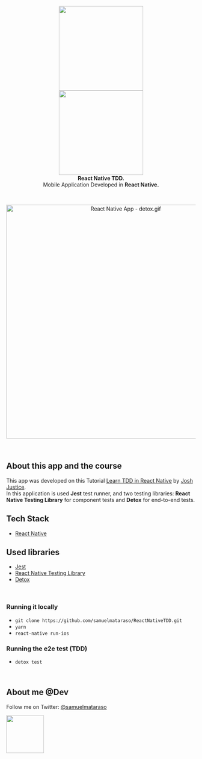 <!-- header section -->
<p align="center">
  <img src="https://i.imgur.com/t2aQUL1.png" height="224" /><br/>
  <img src="https://i.imgur.com/DAaAKr4.jpg" height="224" /><br/>
  <span><b>React Native TDD.</b></span><br/>
  <span>Mobile Application Developed in <b>React Native.</b></span><br/>
  <!-- <span>Running on both mobile platforms, <b>Android 🤖</b> & <b>iOS 🍎</b>. </span><br/> -->
</p>
<!-- header section END -->

<br/>
<!-- show case/gif section -->
<p align="center">
    <img alt="React Native App - detox.gif" height="620" src="https://media.giphy.com/media/e7OU6ynAmFyx8EIW8G/giphy.gif" />
</p>
<!-- show case/gif section END -->

<br/>

<!-- about app and course section -->

## About this app and the course

This app was developed on this Tutorial [Learn TDD in React Native](https://learntdd.in/react-native/) by [Josh Justice](https://twitter.com/CodingItWrong).<br/>
In this application is used <b>Jest</b> test runner, and two testing libraries: <b>React Native Testing Library</b> for component tests and <b>Detox</b> for end-to-end tests.
<br/>

## Tech Stack

- [React Native](https://github.com/facebook/react-native)

## Used libraries

- [Jest](https://jestjs.io/docs/en/tutorial-react-native.html)
- [React Native Testing Library](https://github.com/callstack/react-native-testing-library)
- [Detox](https://github.com/wix/Detox)

<br/>

### Running it locally

- `git clone https://github.com/samuelmataraso/ReactNativeTDD.git`
- `yarn`
- `react-native run-ios`

### Running the e2e test (TDD)

- `detox test`
<!-- - `react-native run-ios` or `react-native run-android` -->

<!-- Before `react-native run-android`, dont forget do this:

- On android root folder, create this file `local.properties`
- Inside this file, add this line with your sdk patch `sdk.dir = /Users/user/your/Android/sdk/patch` -->
  <!-- about app and course section END -->

<br/>

<!-- about me -->

## About me @Dev

Follow me on Twitter: [@samuelmataraso](https://twitter.com/samuelmataraso)

<a href="https://twitter.com/samuelmataraso" target="_blank">
<img src="https://twitter.com/samuelmataraso/profile_image?size=original" height="100" /></a>

<!-- about me  END -->
